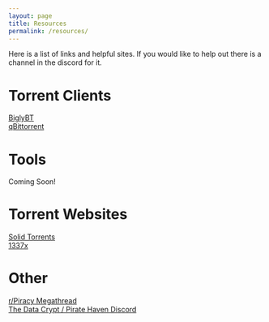 ```yaml
---
layout: page
title: Resources
permalink: /resources/
---
```

Here is a list of links and helpful sites. If you would like to help out there is a channel in the discord for it.  

# Torrent Clients
[BiglyBT](https://www.biglybt.com/)  
[qBittorrent](https://www.qbittorrent.org/)  
# Tools
Coming Soon!
# Torrent Websites
[Solid Torrents](https://solidtorrents.net/movies)  
[1337x](https://1337x.buzz/)  
# Other
[r/Piracy Megathread](https://www.reddit.com/r/Piracy/wiki/megathread)  
[The Data Crypt / Pirate Haven Discord](https://discord.com/invite/JWqrdfN9Y8)  
